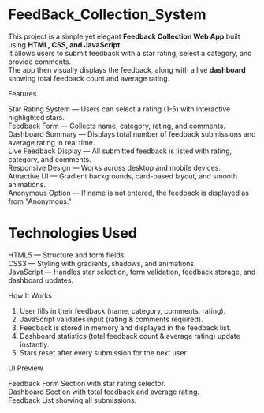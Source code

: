 # FeedBack_Collection_System

This project is a simple yet elegant **Feedback Collection Web App** built using **HTML, CSS, and JavaScript**.  
It allows users to submit feedback with a star rating, select a category, and provide comments.  
The app then visually displays the feedback, along with a live **dashboard** showing total feedback count and average rating.

Features

Star Rating System — Users can select a rating (1-5) with interactive highlighted stars.  
Feedback Form — Collects name, category, rating, and comments.  
Dashboard Summary — Displays total number of feedback submissions and average rating in real time.  
Live Feedback Display — All submitted feedback is listed with rating, category, and comments.  
Responsive Design — Works across desktop and mobile devices.  
Attractive UI — Gradient backgrounds, card-based layout, and smooth animations.  
Anonymous Option — If name is not entered, the feedback is displayed as from "Anonymous."


# Technologies Used

HTML5 — Structure and form fields.  
CSS3 — Styling with gradients, shadows, and animations.  
JavaScript  — Handles star selection, form validation, feedback storage, and dashboard updates.  


 How It Works

1. User fills in their feedback (name, category, comments, rating).  
2. JavaScript validates input (rating & comments required).  
3. Feedback is stored in memory and displayed in the feedback list.  
4. Dashboard statistics (total feedback count & average rating) update instantly.  
5. Stars reset after every submission for the next user.  

UI Preview

Feedback Form Section with star rating selector.  
Dashboard Section with total feedback and average rating.  
Feedback List showing all submissions.  


